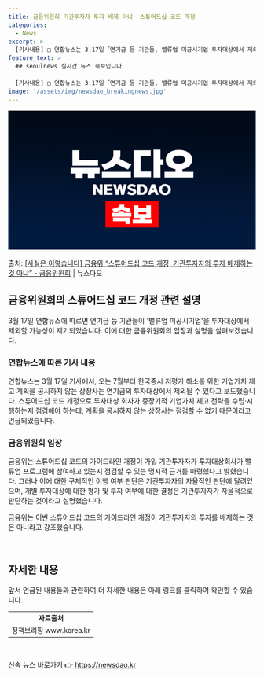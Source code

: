 ```yaml
---
title: 금융위원회 기관투자자 투자 배제 아냐  스튜어드십 코드 개정
categories:
  - News
excerpt: >
  [기사내용] □ 연합뉴스는 3.17일「연기금 등 기관들, 밸류업 미공시기업 투자대상에서 제외할 듯」제하의 기…
feature_text: >
  ## seoulnews 실시간 뉴스 속보입니다.

  [기사내용] □ 연합뉴스는 3.17일「연기금 등 기관들, 밸류업 미공시기업 투자대상에서 제외할 듯」제하의 기…
image: '/assets/img/newsdao_breakingnews.jpg'
---
```


![뉴스다오 속보](/assets/img/newsdao_breakingnews.jpg)

<p>출처: <a href="https://newsdao.kr/3364" rel="dofollow">[사실은 이렇습니다] 금융위 “스튜어드십 코드 개정, 기관투자자의 투자 배제하는 것 아냐” - 금융위원회</a> | 뉴스다오</p>

<h2 data-ke-size="size26">금융위원회의 스튜어드십 코드 개정 관련 설명</h2>

<p data-ke-size="size16">3월 17일 연합뉴스에 따르면 연기금 등 기관들이 '밸류업 미공시기업'을 투자대상에서 제외할 가능성이 제기되었습니다. 이에 대한 금융위원회의 입장과 설명을 살펴보겠습니다.</p>

<h3><b>연합뉴스에 따른 기사 내용</b></h3>
<p data-ke-size="size16">연합뉴스는 3월 17일 기사에서, 오는 7월부터 한국증시 저평가 해소를 위한 기업가치 제고 계획을 공시하지 않는 상장사는 연기금의 투자대상에서 제외될 수 있다고 보도했습니다. 스튜어드십 코드 개정으로 투자대상 회사가 중장기적 기업가치 제고 전략을 수립·시행하는지 점검해야 하는데, 계획을 공시하지 않는 상장사는 점검할 수 없기 때문이라고 언급되었습니다.</p>

<h3><b>금융위원회 입장</b></h3>
<p data-ke-size="size16">금융위는 스튜어드십 코드의 가이드라인 개정이 가입 기관투자자가 투자대상회사가 밸류업 프로그램에 참여하고 있는지 점검할 수 있는 명시적 근거를 마련했다고 밝혔습니다. 그러나 이에 대한 구체적인 이행 여부 판단은 기관투자자의 자율적인 판단에 달려있으며, 개별 투자대상에 대한 평가 및 투자 여부에 대한 결정은 기관투자자가 자율적으로 판단하는 것이라고 설명했습니다.</p>

<p data-ke-size="size16">금융위는 이번 스튜어드십 코드의 가이드라인 개정이 기관투자자의 투자를 배제하는 것은 아니라고 강조했습니다.</p>

<p data-ke-size="size16">&nbsp;</p>

<h2 data-ke-size="size26">자세한 내용</h2>

<p data-ke-size="size16">앞서 언급된 내용들과 관련하여 더 자세한 내용은 아래 링크를 클릭하여 확인할 수 있습니다.</p>

<table>
	<tr>
		<td style="text-align: center; height: 17px;"><b>자료출처</b></td>
	</tr>
	<tr>
		<td style="text-align: center; height: 17px;">정책브리핑 www.korea.kr</td>
	</tr>
</table>

<p data-ke-size="size16">&nbsp;</p> 

신속 뉴스 바로가기 👉 <a href="https://newsdao.kr" rel="dofollow">https://newsdao.kr</a>


